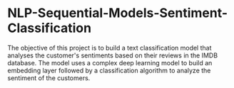 # NLP-Sequential-Models-Sentiment-Classification
The objective of this project is to build a text classification model that analyses the customer's sentiments based on their reviews in the IMDB database. The model uses a complex deep learning model to build an embedding layer followed by a classification algorithm to analyze the sentiment of the customers.
